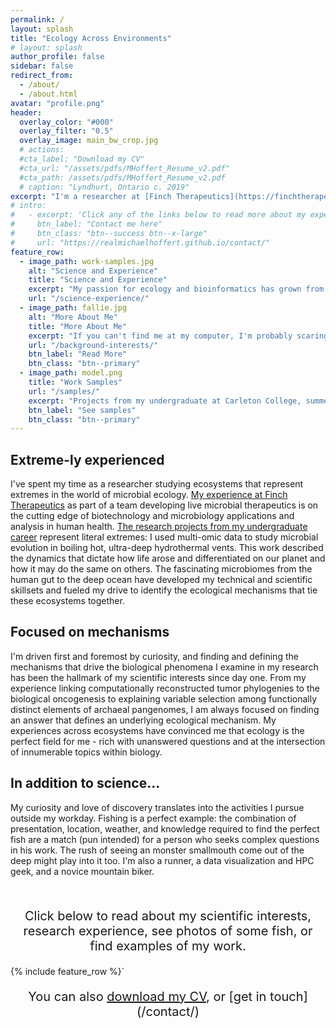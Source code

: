 ```yaml
---
permalink: /
layout: splash 
title: "Ecology Across Environments"
# layout: splash
author_profile: false
sidebar: false
redirect_from: 
  - /about/
  - /about.html
avatar: "profile.png"
header:
  overlay_color: "#000"
  overlay_filter: "0.5"
  overlay_image: main_bw_crop.jpg
  # actions:
  #cta_label: "Download my CV"
  #cta_url: "/assets/pdfs/MHoffert_Resume_v2.pdf"
  #cta_path: /assets/pdfs/MHoffert_Resume_v2.pdf
  # caption: "Lyndhurt, Ontario c. 2019"
excerpt: "I'm a researcher at [Finch Therapeutics](https://finchtherapeutics.com/) in Somerville, MA. I'm passionate about studying the ecological interactions that determine how communities and populations assemble and adapt over time."
# intro: 
#   - excerpt: 'Click any of the links below to read more about my experience and interests'
#     btn_label: "Contact me here"
#     btn_class: "btn--success btn--x-large"
#     url: "https://realmichaelhoffert.github.io/contact/"
feature_row:
  - image_path: work-samples.jpg
    alt: "Science and Experience"
    title: "Science and Experience"
    excerpt: "My passion for ecology and bioinformatics has grown from a deep curiosity about organismal evolution and co-existence, driven by research in a diverse array of scientific contexts."
    url: "/science-experience/"
  - image_path: fallie.jpg
    alt: "More About Me"
    title: "More About Me"
    excerpt: "If you can't find me at my computer, I'm probably scaring fish with sticks or falling off my bike. Find out more about my background and extracurriculars, knee pads recommended."
    url: "/background-interests/"
    btn_label: "Read More"
    btn_class: "btn--primary"
  - image_path: model.png
    title: "Work Samples"
    url: "/samples/"
    excerpt: "Projects from my undergraduate at Carleton College, summer research opportunities, and current work at Finch Therapeutics are the foundation of my skills and scientific experience."
    btn_label: "See samples"
    btn_class: "btn--primary"
---
```


## Extreme-ly experienced
I've spent my time as a researcher studying ecosystems that represent extremes in the world of microbial ecology. [My experience at Finch Therapeutics](/experience/#full-time-scientist-at-finch-therapeutics) as part of a team developing live microbial therapeutics is on the cutting edge of biotechnology and microbiology applications and analysis in human health. [The research projects from my undergraduate career](/experience/#anderson-lab) represent literal extremes: I used multi-omic data to study microbial evolution in boiling hot, ultra-deep hydrothermal vents. This work described the dynamics that dictate how life arose and differentiated on our planet and how it may do the same on others. The fascinating microbiomes from the human gut to the deep ocean have developed my technical and scientific skillsets and fueled my drive to identify the ecological mechanisms that tie these ecosystems together.

## Focused on mechanisms
I'm driven first and foremost by curiosity, and finding and defining the mechanisms that drive the biological phenomena I examine in my research has been the hallmark of my scientific interests since day one. From my experience linking computationally reconstructed tumor phylogenies to the biological oncogenesis to explaining variable selection among functionally distinct elements of archaeal pangenomes, I am always focused on finding an answer that defines an underlying ecological mechanism. My experiences across ecosystems have convinced me that ecology is the perfect field for me - rich with unanswered questions and at the intersection of innumerable topics within biology.

## In addition to science...
My curiosity and love of discovery translates into the activities I pursue outside my workday. Fishing is a perfect example: the combination of presentation, location, weather, and knowledge required to find the perfect fish are a match (pun intended) for a person who seeks complex questions in his work. The rush of seeing an monster smallmouth come out of the deep might play into it too. I'm also a runner, a data visualization and HPC geek, and a novice mountain biker.

<br/>  
<p style="text-align:center;font-size:20px;">Click below to read about my scientific interests, research experience, see photos of some fish, or find examples of my work.</p>

{% include feature_row %}`

<p style="text-align:center;font-size:20px;">You can also <a id="resume-pdf" href="https://github.com/realmichaelhoffert/realmichaelhoffert.github.io/blob/master/assets/pdfs/MHoffert_Resume_v2.pdf" download>download my CV</a>, or <span markdown=1>[get in touch](/contact/)</span></p>